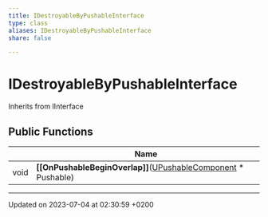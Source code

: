 ```yaml
---
title: IDestroyableByPushableInterface
type: class
aliases: IDestroyableByPushableInterface
share: false

---
```


# IDestroyableByPushableInterface





Inherits from IInterface

## Public Functions

|                | Name           |
| -------------- | -------------- |
| void | **[[OnPushableBeginOverlap]]**([UPushableComponent](/docs/SDK/Source/Classes/classUPushableComponent.md) * Pushable) |

-------------------------------

Updated on 2023-07-04 at 02:30:59 +0200
